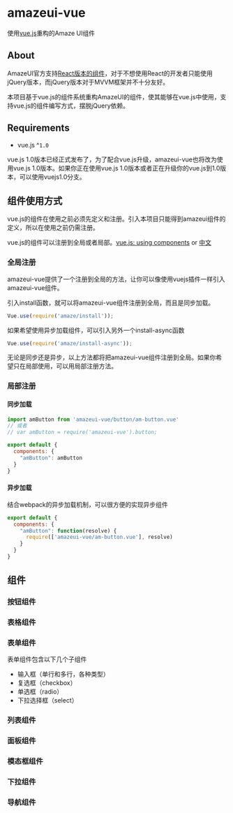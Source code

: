 # amazeui-vue
使用[vue.js](https://github.com/yyx990803/vue/)重构的Amaze UI组件

## About
AmazeUI官方支持[React版本的组件](https://github.com/amazeui/amazeui-react)，对于不想使用React的开发者只能使用jQuery版本，而jQuery版本对于MVVM框架并不十分友好。

本项目基于vue.js的组件系统重构AmazeUI的组件，使其能够在vue.js中使用，支持vue.js的组件编写方式，摆脱jQuery依赖。

## Requirements
+ vue.js ^`1.0`

vue.js 1.0版本已经正式发布了，为了配合vue.js升级，amazeui-vue也将改为使用vue.js 1.0版本。如果你正在使用vue.js 1.0版本或者正在升级你的vue.js到1.0版本，可以使用vuejs1.0分支。

## 组件使用方式
vue.js的组件在使用之前必须先定义和注册。引入本项目只能得到amazeui组件的定义，所以在使用之前仍需注册。

vue.js的组件可以注册到全局或者局部。[vue.js: using components](http://vuejs.org/guide/components.html#Using_Components) or [中文](http://cn.vuejs.org/guide/components.html#使用组件)

### 全局注册
amazeui-vue提供了一个注册到全局的方法，让你可以像使用vuejs插件一样引入amazeui-vue组件。

引入install函数，就可以将amazeui-vue组件注册到全局，而且是同步加载。
```javascript
Vue.use(require('amaze/install'));
```
如果希望使用异步加载组件，可以引入另外一个install-async函数
```javascript
Vue.use(require('amaze/install-async'));
```

无论是同步还是异步，以上方法都将把amazeui-vue组件注册到全局。如果你希望只在局部使用，可以用局部注册方法。

### 局部注册

#### 同步加载
```javascript
import amButton from 'amazeui-vue/button/am-button.vue'
// 或者
// var amButton = require('amazeui-vue').button;

export default {
  components: {
    "amButton": amButton
  }
}
```

#### 异步加载
结合webpack的异步加载机制，可以很方便的实现异步组件
```javascript
export default {
  components: {
    "amButton": function(resolve) {
      require(['amazeui-vue/am-button.vue'], resolve)
    }
  }
}
```

## 组件

### 按钮组件

### 表格组件

### 表单组件
表单组件包含以下几个子组件
+ 输入框（单行和多行，各种类型）
+ 复选框（checkbox）
+ 单选框（radio）
+ 下拉选择框（select）

### 列表组件

### 面板组件

### 模态框组件

### 下拉组件

### 导航组件
